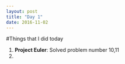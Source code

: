```yaml
---
layout: post
title: "Day 1"
date: 2016-11-02
---
```

#Things that I did today
1. **Project Euler**: Solved problem number 10,11
2. 

